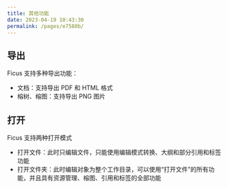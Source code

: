 ```yaml
---
title: 其他功能
date: 2023-04-19 10:43:30
permalink: /pages/e7580b/
---
```


## 导出

Ficus 支持多种导出功能：

- 文档：支持导出 PDF 和 HTML 格式
- 榕树、榕图：支持导出 PNG 图片

## 打开

Ficus 支持两种打开模式

- 打开文件：此时只编辑文件，只能使用编辑模式转换、大纲和部分引用和标签功能
- 打开文件夹：此时编辑对象为整个工作目录，可以使用“打开文件”的所有功能，并且具有资源管理、榕图、引用和标签的全部功能